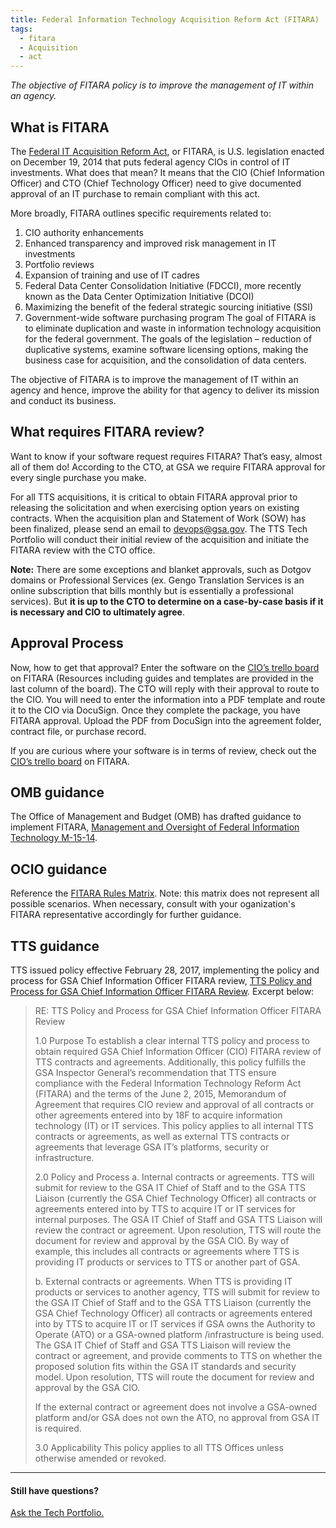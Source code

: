 ```yaml
---
title: Federal Information Technology Acquisition Reform Act (FITARA)
tags:
  - fitara
  - Acquisition
  - act
---
```


_The objective of FITARA policy is to improve the management of IT within an agency._

## What is FITARA

The [Federal IT Acquisition Reform Act](https://management.cio.gov/), or FITARA, is U.S. legislation enacted on December 19, 2014 that puts federal agency CIOs in control of IT investments. What does that mean? It means that the CIO (Chief Information Officer) and CTO (Chief Technology Officer) need to give documented approval of an IT purchase to remain compliant with this act.

More broadly, FITARA outlines specific requirements related to:

1. CIO authority enhancements
2. Enhanced transparency and improved risk management in IT investments
3. Portfolio reviews
4. Expansion of training and use of IT cadres
5. Federal Data Center Consolidation Initiative (FDCCI), more recently known as the Data Center Optimization Initiative (DCOI)
6. Maximizing the benefit of the federal strategic sourcing initiative (SSI)
7. Government-wide software purchasing program
   The goal of FITARA is to eliminate duplication and waste in information technology acquisition for the federal government. The goals of the legislation – reduction of duplicative systems, examine software licensing options, making the business case for acquisition, and the consolidation of data centers.

The objective of FITARA is to improve the management of IT within an agency and hence, improve the ability for that agency to deliver its mission and conduct its business.

## What requires FITARA review?

Want to know if your software request requires FITARA? That’s easy, almost all of them do! According to the CTO, at GSA we require FITARA approval for every single purchase you make.

For all TTS acquisitions, it is critical to obtain FITARA approval prior to releasing the solicitation and when exercising option years on existing contracts. When the acquisition plan and Statement of Work (SOW) has been finalized, please send an email to devops@gsa.gov. The TTS Tech Portfolio will conduct their initial review of the acquisition and initiate the FITARA review with the CTO office.

**Note:** There are some exceptions and blanket approvals, such as Dotgov domains or Professional Services (ex. Gengo Translation Services is an online subscription that bills monthly but is essentially a professional services). But **it is up to the CTO to determine on a case-by-case basis if it is necessary and CIO to ultimately agree**.

## Approval Process

Now, how to get that approval? Enter the software on the [CIO’s trello board](https://trello.com/b/KklMfNO0/gsa-it-fitara) on FITARA (Resources including guides and templates are provided in the last column of the board). The CTO will reply with their approval to route to the CIO. You will need to enter the information into a PDF template and route it to the CIO via DocuSign. Once they complete the package, you have FITARA approval. Upload the PDF from DocuSign into the agreement folder, contract file, or purchase record.

If you are curious where your software is in terms of review, check out the [CIO’s trello board](https://trello.com/b/KklMfNO0/gsa-it-fitara) on FITARA.

## OMB guidance

The Office of Management and Budget (OMB) has drafted guidance to implement FITARA, [Management and Oversight of Federal Information Technology M-15-14](https://obamawhitehouse.archives.gov/sites/default/files/omb/memoranda/2015/m-15-14.pdf).

## OCIO guidance

Reference the [FITARA Rules Matrix](https://docs.google.com/spreadsheets/d/1v0gnWT1V9SBaiwI3Mu-oiVk2-u26No7OTPJCTNJwZvo/edit?ts=5fbd1e3a#gid=912065849). Note: this matrix does not represent all possible scenarios. When necessary, consult with your oganization's FITARA representative accordingly for further guidance.

## TTS guidance

TTS issued policy effective February 28, 2017, implementing the policy and process for GSA Chief Information Officer FITARA review, [TTS Policy and Process for GSA Chief Information Officer FITARA Review](https://docs.google.com/document/d/1vUaxBn8miL2St1MnAV2jVyf5lteHqrl3XSRFD8DwEgU/edit). Excerpt below:

> RE: TTS Policy and Process for GSA Chief Information Officer FITARA Review
>
> 1.0 Purpose
> To establish a clear internal TTS policy and process to obtain required GSA Chief Information Officer (CIO) FITARA review of TTS contracts and agreements. Additionally, this policy fulfills the GSA Inspector General’s recommendation that TTS ensure compliance with the Federal Information Technology Reform Act (FITARA) and the terms of the June 2, 2015, Memorandum of Agreement that requires CIO review and approval of all contracts or other agreements entered into by 18F to acquire information technology (IT) or IT services. This policy applies to all internal TTS contracts or agreements, as well as external TTS contracts or agreements that leverage GSA IT’s platforms, security or infrastructure.
>
> 2.0 Policy and Process
> a. Internal contracts or agreements. TTS will submit for review to the GSA IT Chief of Staff and to the GSA TTS Liaison (currently the GSA Chief Technology Officer) all contracts or agreements entered into by TTS to acquire IT or IT services for internal purposes. The GSA IT Chief of Staff and GSA TTS Liaison will review the contract or agreement. Upon resolution, TTS will route the document for review and approval by the GSA CIO. By way of example, this includes all contracts or agreements where TTS is providing IT products or services to TTS or another part of GSA.
>
> b. External contracts or agreements. When TTS is providing IT products or services to another agency, TTS will submit for review to the GSA IT Chief of Staff and to the GSA TTS Liaison (currently the GSA Chief Technology Officer) all contracts or agreements entered into by TTS to acquire IT or IT services if GSA owns the Authority to Operate (ATO) or a GSA-owned platform /infrastructure is being used. The GSA IT Chief of Staff and GSA TTS Liaison will review the contract or agreement, and provide comments to TTS on whether the proposed solution fits within the GSA IT standards and security model. Upon resolution, TTS will route the document for review and approval by the GSA CIO.
>
> If the external contract or agreement does not involve a GSA-owned platform and/or GSA does not own the ATO, no approval from GSA IT is required.
>
> 3.0 Applicability
> This policy applies to all TTS Offices unless otherwise amended or revoked.

---

#### Still have questions?

[Ask the Tech Portfolio.]({{site.baseurl}}/tech-portfolio/#questions)
